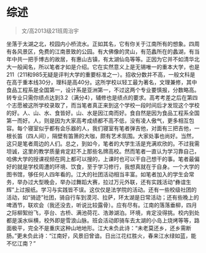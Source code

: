 
# 综述  

> 文/高2013级21班周治宇  

坐落于太湖之北，校园内小桥流水。正如其名，它有你关于江南所有的想象。四周有各风景区，免费的江南景致的公园。有大佛像的灵山，有范蠡所在的蠡湖，有当年中共一把手博古的故居，有惠山古镇，有太湖仙岛等等。正因为它并不如清华北大一般闻名，所以笔者才如是介绍。它在实然意义上是无锡唯一的重本大学，也是211（211和985无疑是评判大学的重要标准之一）。招收分数并不高，一般文科是在高于重本线30分，理科是高40分。这所学校以轻工最为著名，文理兼修，其中食品工程系是全国第一，设计系是亚洲第一，不过这两个专业要慎报，分数略高。转专业只需你绩点达到3.2（满分4），辅修也是绩点的要求。高考考差之后在第四个志愿被这所学校录取了，而当笔者真正来到这个学校一段时间后才发现这个学校的好。人、山、水、食皆好。山、水是因江南而好。食自然是因为食品工程系全国第一而好。人，则是因为大家高考成绩都不高不低，没有凌人傲气，更多相互包容。每个寝室似乎都有会乐器的人，我们寝室有笔者弹吉他，对面有三把吉他，一根长笛（四人间），隔壁有笛箫的大咖，颇有艺术氛围。大家处事也尚好。当然，这只是笔者周边的人们。总之，到如今，笔者的大学生活是充满欢欣的。不过我需坦诚，这里的教学质量肯定赶不上那些名牌高校。然而笔者一直认为学习靠自己，哈佛大学的授课视频在网上都可以搜的，上课时也可以干自己想干的事。笔者最偏好的就是学校周遭的环境、饮食，至于学习修行，我想真就在于自身。一个大学的图书馆，够任何人四年看的。江大的社团活动相当丰富。如笔者加入的学生会常务，举办过大型晚会，举办过舞蹈大赛，拉过万元外联，还有实践活动“彝谊生辉”上过报纸。学习与实践皆不误。这仅仅是法学院的活动。还有一些校级社团的活动，如“骑迹”社团，骑自行车到漠河、拉萨，环太湖是日常活动；还有些晚上的啤酒节，联欢会（我还没去，听说比较露骨）。应有尽有。江南的落落垂柳，四月之际柳絮纷飞，亭台、古桥、满池荷花、浩渺湖泊。环境，肯定没得挑。校内到处都是溪水纵横，校外即是雪浪山脉。班会活动即骑车去太湖的小岛上烧烤等等，路面极平，完全不是重庆这种山地地形。江大未负此诗：“未老莫还乡，还乡需断肠。”更未负此诗：“江南好，风景旧曾谙。日出江花红胜火，春来江水绿如蓝，能不忆江南？”


